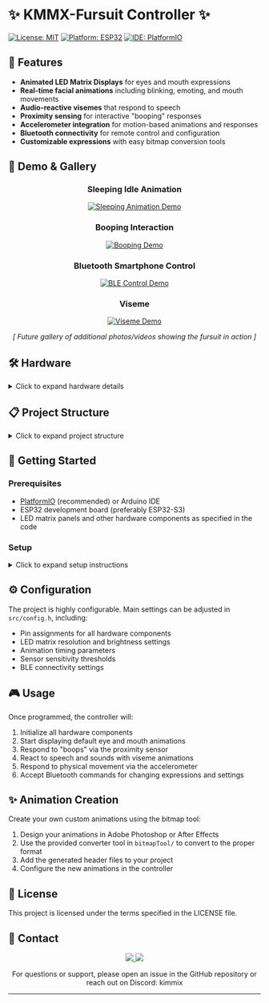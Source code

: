 <div align="left">

# ✨ KMMX-Fursuit Controller ✨

[![License: MIT](https://img.shields.io/badge/License-MIT-yellow.svg)](https://opensource.org/licenses/MIT)
[![Platform: ESP32](https://img.shields.io/badge/Platform-ESP32-blue.svg)](https://www.espressif.com/en/products/socs/esp32)
[![IDE: PlatformIO](https://img.shields.io/badge/IDE-PlatformIO-orange.svg)](https://platformio.org/)

</div>

## 🌟 Features

- **Animated LED Matrix Displays** for eyes and mouth expressions
- **Real-time facial animations** including blinking, emoting, and mouth movements
- **Audio-reactive visemes** that respond to speech
- **Proximity sensing** for interactive "booping" responses
- **Accelerometer integration** for motion-based animations and responses
- **Bluetooth connectivity** for remote control and configuration
- **Customizable expressions** with easy bitmap conversion tools

## 🦊 Demo & Gallery

<div align="center">
  <h3>Sleeping Idle Animation</h3>
  <a href="https://x.com/kimmix00/status/1792751189395927293/video/1" target="_blank">
    <img src="https://img.shields.io/badge/View%20on%20X-Sleeping%20Animation-1DA1F2" alt="Sleeping Animation Demo">
  </a>

  <h3>Booping Interaction</h3>
  <a href="https://x.com/kimmix00/status/1687878110430339072/video/1" target="_blank">
    <img src="https://img.shields.io/badge/View%20on%20X-Booping%20Demo-1DA1F2" alt="Booping Demo">
  </a>

  <h3>Bluetooth Smartphone Control</h3>
  <a href="https://x.com/kimmix00/status/1704465522497397001/video/1" target="_blank">
    <img src="https://img.shields.io/badge/View%20on%20X-BLE%20Control%20Demo-1DA1F2" alt="BLE Control Demo">
  </a>

  <h3>Viseme</h3>
  <a href="https://x.com/kimmix00/status/1638887564550754306/video/1" target="_blank">
    <img src="https://img.shields.io/badge/View%20on%20X-BLE%20Control%20Demo-1DA1F2" alt="Viseme Demo">
  </a>

  <i>[ Future gallery of additional photos/videos showing the fursuit in action ]</i>
</div>

## 🛠️ Hardware

<details>
<summary>Click to expand hardware details</summary>

This project is designed to run on an ESP32-based custom board (specifically the ESP32-S3) and includes:

- **HUB75 LED Matrix panels** (64x32 pixel resolution)
- **APDS9930** proximity sensor for booping interaction
- **LIS3DH** accelerometer for motion detection
- **I2S Microphone** for audio input (viseme detection)
- **WS2812 RGB LEDs** for cheek panels and status indicators
- **PWM-controlled LEDs** for horn illumination

</details>

## 📋 Project Structure

<details>
<summary>Click to expand project structure</summary>

- **`src/`** - Main source code
  - **`Bitmaps/`** - Bitmap assets for eye and mouth animations
  - **`Devices/`** - Hardware driver implementations
  - **`FacialStates/`** - Facial animation state machines
  - **`KMMXController/`** - Main controller logic
  - **`Network/`** - Bluetooth connectivity
  - **`Renderer/`** - Animation and rendering code
  - **`Utils/`** - Helper functions
- **`bitmapTool/`** - Tools for converting images to bitmaps
- **`include/`** - Header files
- **`lib/`** - External libraries
- **`boards/`** - Custom board definitions

</details>

## 🚀 Getting Started

### Prerequisites

- [PlatformIO](https://platformio.org/) (recommended) or Arduino IDE
- ESP32 development board (preferably ESP32-S3)
- LED matrix panels and other hardware components as specified in the code

### Setup

<details>
<summary>Click to expand setup instructions</summary>

1. Clone the repository:

   ```
   git clone https://github.com/yourusername/KMMX-Fursuit.git
   ```

2. Open the project in PlatformIO or Arduino IDE

3. Install the required dependencies (listed in platformio.ini):
   - ArduinoBLE
   - Adafruit GFX Library
   - Adafruit MPR121
   - arduinoFFT
   - Adafruit LIS3DH
   - ESP32 HUB75 LED MATRIX PANEL DMA Display
   - APDS-9930 Ambient Light and Proximity Sensor
   - Adafruit NeoPixel

4. Configure your hardware connections in `src/config.h`

5. Build and upload to your ESP32 board

</details>

## ⚙️ Configuration

The project is highly configurable. Main settings can be adjusted in `src/config.h`, including:

- Pin assignments for all hardware components
- LED matrix resolution and brightness settings
- Animation timing parameters
- Sensor sensitivity thresholds
- BLE connectivity settings

## 🎮 Usage

Once programmed, the controller will:

1. Initialize all hardware components
2. Start displaying default eye and mouth animations
3. Respond to "boops" via the proximity sensor
4. React to speech and sounds with viseme animations
5. Respond to physical movement via the accelerometer
6. Accept Bluetooth commands for changing expressions and settings

## ✨ Animation Creation

Create your own custom animations using the bitmap tool:

1. Design your animations in Adobe Photoshop or After Effects
2. Use the provided converter tool in `bitmapTool/` to convert to the proper format
3. Add the generated header files to your project
4. Configure the new animations in the controller

## 📄 License

This project is licensed under the terms specified in the LICENSE file.

## 📱 Contact

<div align="center">

  <a href="https://github.com/yourusername/KMMX-Fursuit/issues">
    <img src="https://img.shields.io/badge/GitHub-Issues-red.svg">
  </a>
  <a href="https://discord.com/">
    <img src="https://img.shields.io/badge/Discord-kimmix-7289DA.svg">
  </a>

  <p>For questions or support, please open an issue in the GitHub repository or reach out on Discord: kimmix</p>

</div>

---
